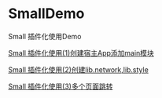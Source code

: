 # SmallDemo
Small 插件化使用Demo

[Small 插件化使用(1)创建宿主App添加main模块](https://mayunfei.github.io/2016/12/30/Small-%E6%8F%92%E4%BB%B6%E5%8C%96%E4%BD%BF%E7%94%A8-1-%E5%88%9B%E5%BB%BA%E5%AE%BF%E4%B8%BBApp%E6%B7%BB%E5%8A%A0main%E6%A8%A1%E5%9D%97/)

[Small 插件化使用(2)创建lib.network,lib.style](https://mayunfei.github.io/2017/01/06/Small-%E6%8F%92%E4%BB%B6%E5%8C%96%E4%BD%BF%E7%94%A8-2-%E5%88%9B%E5%BB%BAlib-network-lib-style/)

[Small 插件化使用(3)多个页面跳转](https://mayunfei.github.io/2017/01/10/Small-%E6%8F%92%E4%BB%B6%E5%8C%96%E4%BD%BF%E7%94%A8-3-%E5%A4%9A%E4%B8%AA%E9%A1%B5%E9%9D%A2%E8%B7%B3%E8%BD%AC/)


